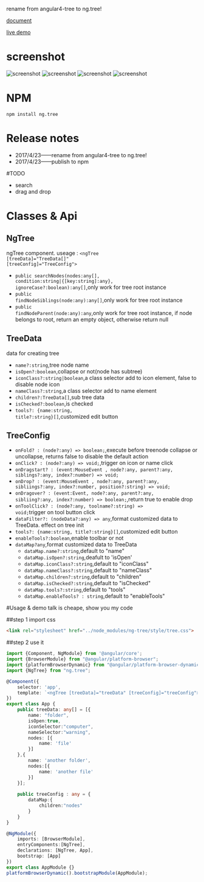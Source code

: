 rename from angular4-tree to ng.tree!

[document](https://1inus.github.io/ng-tree-site/doc.html)

[live demo](https://1inus.github.io/ng-tree-site)

# screenshot

![screenshot](https://1inus.github.io/ng-tree-site/screenshot.png)
![screenshot](https://1inus.github.io/ng-tree-site/screenshot1.png)
![screenshot](https://1inus.github.io/ng-tree-site/screenshot2.png)
![screenshot](https://1inus.github.io/ng-tree-site/screenshot3.png)
# NPM
```
npm install ng.tree
```

# Release notes
* 2017/4/23——rename from angular4-tree to ng.tree!
* 2017/4/23——publish to npm

#TODO
* search
* drag and drop

# Classes & Api
## NgTree
ngTree component. useage : 
<code class="lang-TypeScript"><ngTree [treeData]="TreeData[]" [treeConfig]="TreeConfig"></ngTree></code>

* <code class="lang-TypeScript">public searchNodes(nodes:any[], condition:string|{[key:string]:any}, ignoreCase?:boolean):any[]</code>,only work for tree root instance
* <code class="lang-TypeScript">public findNodeSiblings(node:any):any[]</code>,only work for tree root instance
* <code class="lang-TypeScript">public findNodeParent(node:any):any</code>,only work for tree root instance, if node belongs to root, return an empty object, otherwise return null

## TreeData
data for creating tree

* <code class="lang-TypeScript">name?:string</code>,tree node name
* <code class="lang-TypeScript">isOpen?:boolean</code>,collapse or not(node has subtree)
* <code class="lang-TypeScript">iconClass?:string|boolean</code>,a class selector add to icon element, false to disable node icon
* <code class="lang-TypeScript">nameClass?:string</code>,a class selector add to name element
* <code class="lang-TypeScript">children?:TreeData[]</code>,sub tree data
* <code class="lang-TypeScript">isChecked?:boolean</code>,is checked
* <code class="lang-TypeScript">tools?: {name:string, title?:string}[]</code>,customized edit button

## TreeConfig

* <code>onFold? : (node?:any) => boolean;</code>,execute before treenode collapse or uncollapse, returns false to disable the default action
* <code>onClick? : (node?:any) => void;</code>,trigger on icon or name click
* <code>onDragstart? : (event:MouseEvent , node?:any, parent?:any, siblings?:any, index?:number) => void;</code>
* <code>onDrop? : (event:MouseEvent , node?:any, parent?:any, sibliings?:any, index?:number, position?:string) => void;</code>
* <code>onDragover? : (event:Event, node?:any, parent?:any, sibliing?:any, index?:number) => boolean;</code>,return true to enable drop
* <code>onToolClick? : (node?:any, toolname?:string) => void;</code>trigger on tool button click
* <code>dataFilter?: (nodeData?:any) => any</code>,format customized data to TreeData. effect on tree init
* <code>tools?: {name:string, title?:string}[]</code>,customized edit button
* <code>enableTools?:boolean</code>,enable toolbar or not
* <code>dataMap?any</code>,format customized data to TreeData
	* <code>dataMap.name?:string</code>,default to "name"
	* <code>dataMap.isOpen?:string</code>,deafult to 'isOpen'
	* <code>dataMap.iconClass?:string</code>,default to "iconClass"
	* <code>dataMap.nameClass?:string</code>,default to "nameClass"
	* <code>dataMap.children?:string</code>,default to "children"
	* <code>dataMap.isChecked?:string</code>,default to "isChecked"
	* <code>dataMap.tools?:string</code>,default to "tools"
	* <code>dataMap.enableTools? : string</code>,default to "enableTools"

#Usage & demo
talk is cheape, show you my code

##step 1
import css
```html
<link rel="stylesheet" href="../node_modules/ng-tree/style/tree.css">
```
##step 2
use it
```TypeScript
import {Component, NgModule} from '@angular/core';
import {BrowserModule} from "@angular/platform-browser";
import {platformBrowserDynamic} from "@angular/platform-browser-dynamic";
import {NgTree} from "ng.tree";

@Component({
	selector: 'app',
	template: `<ngTree [treeData]="treeData" [treeConfig]="treeConfig"></ngTree>`
})
export class App {
	public treeData: any[] = [{
		name: "folder",
		isOpen:true,
		iconSelector:"computer",
		nameSelector:"warning",
		nodes: [{
			name: 'file'
		}]
	},{
		name: 'another folder',
		nodes:[{
			name: 'another file'
		}]
	}];
	
	public treeConfig : any = {
		dataMap:{
			children:"nodes"
		}
	}
}

@NgModule({
	imports: [BrowserModule],
	entryComponents:[NgTree],
	declarations: [NgTree, App],
	bootstrap: [App]
})
export class AppModule {}
platformBrowserDynamic().bootstrapModule(AppModule);
```